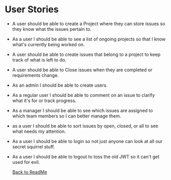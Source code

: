 # User Stories
* A user should be able to create a Project where they can store issues so they know what the issues pertain to. 
* As a user I should be able to see a list of ongoing projects so that I know what's currently being worked on. 
* A user should be able to create issues that belong to a project to keep track of what is left to do.
* A user should be able to Close issues when they are completed or requirements change.
* As an admin I should be able to create users. 
* As a regular user I should be able to comment on an issue to clarify what it's for or track progress.
* As a manager I should be able to see which issues are assigned to which team members so I can better manage them.
* as a user I should be able to sort issues by open, closed, or all to see what needs my attention.
* As a user I should be able to login so not just anyone can look at all our secret squirrel stuff. 
* As a user I should be able to logout to toss the old JWT so it can't get used for evil.

  [Back to ReadMe](../README.md)
